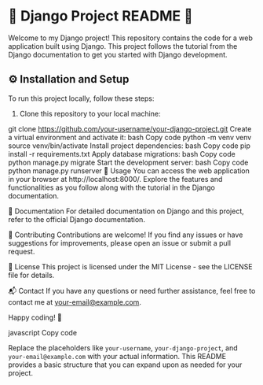 # 🌟 Django Project README 🌟

Welcome to my Django project! This repository contains the code for a web application built using Django. This project follows the tutorial from the Django documentation to get you started with Django development.

## ⚙️ Installation and Setup

To run this project locally, follow these steps:

1. Clone this repository to your local machine:

git clone https://github.com/your-username/your-django-project.git
Create a virtual environment and activate it:
bash
Copy code
python -m venv venv
source venv/bin/activate
Install project dependencies:
bash
Copy code
pip install -r requirements.txt
Apply database migrations:
bash
Copy code
python manage.py migrate
Start the development server:
bash
Copy code
python manage.py runserver
🚀 Usage
You can access the web application in your browser at http://localhost:8000/. Explore the features and functionalities as you follow along with the tutorial in the Django documentation.

📖 Documentation
For detailed documentation on Django and this project, refer to the official Django documentation.

🤝 Contributing
Contributions are welcome! If you find any issues or have suggestions for improvements, please open an issue or submit a pull request.

📜 License
This project is licensed under the MIT License - see the LICENSE file for details.

📬 Contact
If you have any questions or need further assistance, feel free to contact me at your-email@example.com.

Happy coding! 🚀

javascript
Copy code

Replace the placeholders like `your-username`, `your-django-project`, and `your-email@example.com` with your actual information. This README provides a basic structure that you can expand upon as needed for your project.
